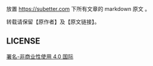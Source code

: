 放置 https://subetter.com 下所有文章的 markdown 原文 。

转载请保留【原作者】及【原文链接】。

## LICENSE

[署名-非商业性使用 4.0 国际 ](https://creativecommons.org/licenses/by-nc/4.0/deed.zh)
